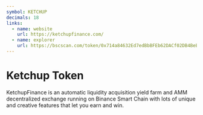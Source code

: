 ```yaml
---
symbol: KETCHUP
decimals: 18
links:
  - name: website
    url: https://ketchupfinance.com/
  - name: explorer
    url: https://bscscan.com/token/0x714a84632Ed7edBbBFEb62DACf02DB4BeB4C69D9
---
```


# Ketchup Token

KetchupFinance is an automatic liquidity acquisition yield farm and AMM decentralized exchange running on Binance Smart Chain with lots of unique and creative features that let you earn and win.
